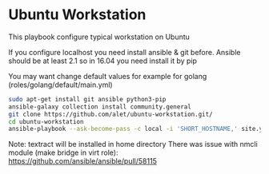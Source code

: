 # Ubuntu Workstation

This playbook configure typical workstation on Ubuntu

If you configure localhost you need install ansible & git before. Ansible should be at least 2.1 so in 16.04 you need install it by pip

You may want change default values for example for golang (roles/golang/default/main.yml)

```sh
sudo apt-get install git ansible python3-pip
ansible-galaxy collection install community.general
git clone https://github.com/alet/ubuntu-workstation.git/
cd ubuntu-workstation
ansible-playbook --ask-become-pass -c local -i 'SHORT_HOSTNAME,' site.yml
```
Note: textract will be installed in home directory
There was issue with nmcli module (make bridge in virt role): https://github.com/ansible/ansible/pull/58115
